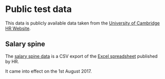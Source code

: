 # Public test data

This data is publicly available data taken from the [University of Cambridge HR
Website](https://www.hr.admin.cam.ac.uk/pay-benefits/salary-scales).

## Salary spine

The [salary spine data](single_salary_spine_august_2017.csv) is a CSV export of
the [Excel
spreadsheet](https://www.hr.admin.cam.ac.uk/files/single_salary_spine_as_at_1_august_2017_.xlsx)
published by HR.

It came into effect on the 1st August 2017.
